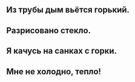 ## Из трубы дым вьётся горький.
## Разрисовано стекло.
## Я качусь на санках с горки.
## Мне не холодно, тепло!